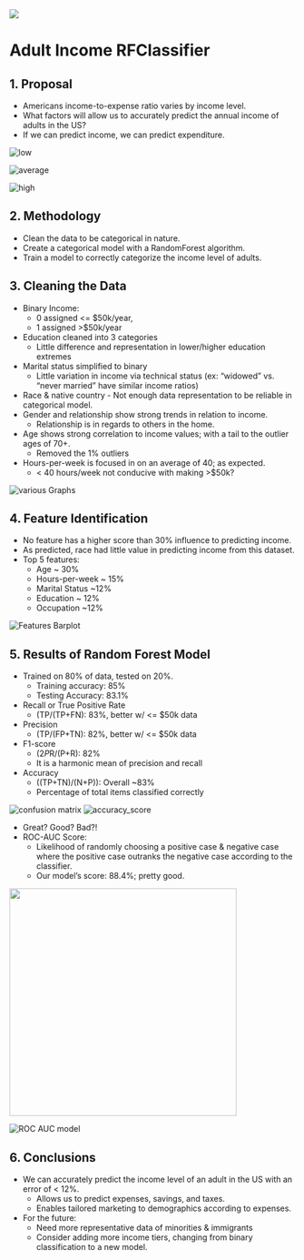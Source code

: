 <img src= "https://upload.wikimedia.org/wikipedia/commons/thumb/d/d8/Beach-holiday-vacation-caribbean_%2823696591474%29.jpg/800px-Beach-holiday-vacation-caribbean_%2823696591474%29.jpg">

# Adult Income RFClassifier

## 1. Proposal

* Americans income-to-expense ratio varies by income level.
* What factors will allow us to accurately predict the annual income of adults in the US? 
* If we can predict income, we can predict expenditure.

![low](https://github.com/Shane-McCallum/Adult-Income-EDA-and-RF-Classifier/blob/main/README%20images/lowest-quintile.jpg)

![average](https://github.com/Shane-McCallum/Adult-Income-EDA-and-RF-Classifier/blob/main/README%20images/average.jpg)

![high](https://github.com/Shane-McCallum/Adult-Income-EDA-and-RF-Classifier/blob/main/README%20images/highest-quintile.jpg)

## 2. Methodology

* Clean the data to be categorical in nature.
* Create a categorical model with a RandomForest algorithm.
* Train a model to correctly categorize the income level of adults.

## 3. Cleaning the Data

* Binary Income:
  * 0 assigned <= $50k/year, 
  * 1 assigned >$50k/year
* Education cleaned into 3 categories
  * Little difference and representation in lower/higher education extremes
* Marital status simplified to binary
  * Little variation in income via technical status (ex: “widowed” vs. “never married” have similar income ratios)
* Race & native country - Not enough data representation to be reliable in categorical model.
* Gender and relationship show strong trends in relation to income.
  * Relationship is in regards to others in the home. 
* Age shows strong correlation to income values; with a tail to the outlier ages of 70+.
  * Removed the 1% outliers
* Hours-per-week is focused in on an average of 40; as expected.
  * < 40 hours/week not conducive with making >$50k?

![various Graphs](https://github.com/Shane-McCallum/Adult-Income-EDA-and-RF-Classifier/blob/main/README%20images/Various%20graphs.png)

## 4. Feature Identification

* No feature has a higher score than 30% influence to predicting income.
* As predicted, race had little value in predicting income from this dataset.
* Top 5 features:
  * Age ~ 30%
  * Hours-per-week ~ 15%
  * Marital Status ~12%
  * Education ~ 12%
  * Occupation ~12%

![Features Barplot](https://github.com/Shane-McCallum/Adult-Income-EDA-and-RF-Classifier/blob/main/README%20images/most%20important%20features.png)

## 5. Results of Random Forest Model

* Trained on 80% of data, tested on 20%.
  * Training accuracy: 85%
  * Testing Accuracy: 83.1%
* Recall or True Positive Rate
  * (TP/(TP+FN): 83%, better w/ <= $50k data
* Precision
  * (TP/(FP+TN): 82%, better w/ <= $50k data
* F1-score 
  * (2*P*R/(P+R): 82%
  * It is a harmonic mean of precision and recall 
* Accuracy 
  * ((TP+TN)/(N+P)): Overall ~83%
  * Percentage of total items classified correctly

![confusion matrix](https://github.com/Shane-McCallum/Adult-Income-EDA-and-RF-Classifier/blob/main/README%20images/confusion%20matrix.png)
![accuracy_score](https://github.com/Shane-McCallum/Adult-Income-EDA-and-RF-Classifier/blob/main/README%20images/accuracy%20heatmap.png)

* Great? Good? Bad?!
* ROC-AUC Score:
  * Likelihood of randomly choosing a positive case & negative case where the positive case outranks the negative case according to the classifier. 
  * Our model’s score: 88.4%; pretty good.

<img src="https://github.com/Shane-McCallum/Adult-Income-EDA-and-RF-Classifier/blob/main/README%20images/roc%20auc%20worst%20good%20best.jpg" width="400">

![ROC AUC model](https://github.com/Shane-McCallum/Adult-Income-EDA-and-RF-Classifier/blob/main/README%20images/auc%20roc%20curve.png)

## 6. Conclusions

* We can accurately predict the income level of an adult in the US with an error of  < 12%.
  * Allows us to predict expenses, savings, and taxes.
  * Enables tailored marketing to demographics according to expenses.
* For the future:
  * Need more representative data of minorities & immigrants
  * Consider adding more income tiers, changing from binary classification to a new model.
